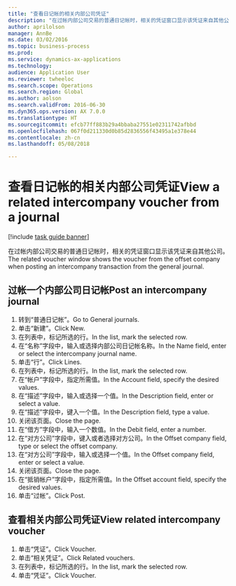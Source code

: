 ```yaml
--- 
title: "查看日记帐的相关内部公司凭证"
description: "在过帐内部公司交易的普通日记帐时，相关的凭证窗口显示该凭证来自其他公司。"
author: aprilolson
manager: AnnBe
ms.date: 03/02/2016
ms.topic: business-process
ms.prod: 
ms.service: dynamics-ax-applications
ms.technology: 
audience: Application User
ms.reviewer: twheeloc
ms.search.scope: Operations
ms.search.region: Global
ms.author: aolson
ms.search.validFrom: 2016-06-30
ms.dyn365.ops.version: AX 7.0.0
ms.translationtype: HT
ms.sourcegitcommit: efcb77ff883b29a4bbaba27551e02311742afbbd
ms.openlocfilehash: 067f0d211330d0b85d2836556f43495a1e378e44
ms.contentlocale: zh-cn
ms.lasthandoff: 05/08/2018

---
```

# <a name="view-a-related-intercompany-voucher-from-a-journal"></a><span data-ttu-id="32525-103">查看日记帐的相关内部公司凭证</span><span class="sxs-lookup"><span data-stu-id="32525-103">View a related intercompany voucher from a journal</span></span>

[!include [task guide banner](../../includes/task-guide-banner.md)]

<span data-ttu-id="32525-104">在过帐内部公司交易的普通日记帐时，相关的凭证窗口显示该凭证来自其他公司。</span><span class="sxs-lookup"><span data-stu-id="32525-104">The related voucher window shows the voucher from the offset company when posting an intercompany transaction from the general journal.</span></span>


## <a name="post-an-intercompany-journal"></a><span data-ttu-id="32525-105">过帐一个内部公司日记帐</span><span class="sxs-lookup"><span data-stu-id="32525-105">Post an intercompany journal</span></span>
1. <span data-ttu-id="32525-106">转到“普通日记帐”。</span><span class="sxs-lookup"><span data-stu-id="32525-106">Go to General journals.</span></span>
2. <span data-ttu-id="32525-107">单击“新建”。</span><span class="sxs-lookup"><span data-stu-id="32525-107">Click New.</span></span>
3. <span data-ttu-id="32525-108">在列表中，标记所选的行。</span><span class="sxs-lookup"><span data-stu-id="32525-108">In the list, mark the selected row.</span></span>
4. <span data-ttu-id="32525-109">在“名称”字段中，输入或选择内部公司日记帐名称。</span><span class="sxs-lookup"><span data-stu-id="32525-109">In the Name field, enter or select the intercompany journal name.</span></span>
5. <span data-ttu-id="32525-110">单击“行”。</span><span class="sxs-lookup"><span data-stu-id="32525-110">Click Lines.</span></span>
6. <span data-ttu-id="32525-111">在列表中，标记所选的行。</span><span class="sxs-lookup"><span data-stu-id="32525-111">In the list, mark the selected row.</span></span>
7. <span data-ttu-id="32525-112">在“帐户”字段中，指定所需值。</span><span class="sxs-lookup"><span data-stu-id="32525-112">In the Account field, specify the desired values.</span></span>
8. <span data-ttu-id="32525-113">在“描述”字段中，输入或选择一个值。</span><span class="sxs-lookup"><span data-stu-id="32525-113">In the Description field, enter or select a value.</span></span>
9. <span data-ttu-id="32525-114">在“描述”字段中，键入一个值。</span><span class="sxs-lookup"><span data-stu-id="32525-114">In the Description field, type a value.</span></span>
10. <span data-ttu-id="32525-115">关闭该页面。</span><span class="sxs-lookup"><span data-stu-id="32525-115">Close the page.</span></span>
11. <span data-ttu-id="32525-116">在“借方”字段中，输入一个数值。</span><span class="sxs-lookup"><span data-stu-id="32525-116">In the Debit field, enter a number.</span></span>
12. <span data-ttu-id="32525-117">在“对方公司”字段中，键入或者选择对方公司。</span><span class="sxs-lookup"><span data-stu-id="32525-117">In the Offset company field, type or select the offset company.</span></span>
13. <span data-ttu-id="32525-118">在“对方公司”字段中，输入或选择一个值。</span><span class="sxs-lookup"><span data-stu-id="32525-118">In the Offset company field, enter or select a value.</span></span>
14. <span data-ttu-id="32525-119">关闭该页面。</span><span class="sxs-lookup"><span data-stu-id="32525-119">Close the page.</span></span>
15. <span data-ttu-id="32525-120">在“抵销帐户”字段中，指定所需值。</span><span class="sxs-lookup"><span data-stu-id="32525-120">In the Offset account field, specify the desired values.</span></span>
16. <span data-ttu-id="32525-121">单击“过帐”。</span><span class="sxs-lookup"><span data-stu-id="32525-121">Click Post.</span></span>

## <a name="view-related-intercompany-voucher"></a><span data-ttu-id="32525-122">查看相关内部公司凭证</span><span class="sxs-lookup"><span data-stu-id="32525-122">View related intercompany voucher</span></span>
1. <span data-ttu-id="32525-123">单击“凭证”。</span><span class="sxs-lookup"><span data-stu-id="32525-123">Click Voucher.</span></span>
2. <span data-ttu-id="32525-124">单击“相关凭证”。</span><span class="sxs-lookup"><span data-stu-id="32525-124">Click Related vouchers.</span></span>
3. <span data-ttu-id="32525-125">在列表中，标记所选的行。</span><span class="sxs-lookup"><span data-stu-id="32525-125">In the list, mark the selected row.</span></span>
4. <span data-ttu-id="32525-126">单击“凭证”。</span><span class="sxs-lookup"><span data-stu-id="32525-126">Click Voucher.</span></span>


